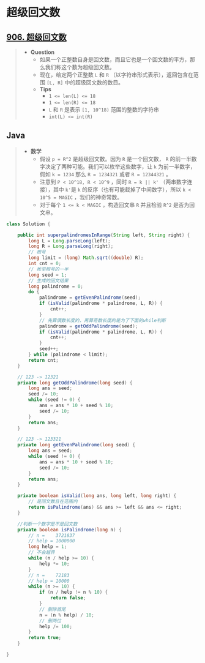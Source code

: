 # 超级回文数

## [906. 超级回文数](https://leetcode.cn/problems/super-palindromes/)

> - **Question**
>   - 如果一个正整数自身是回文数，而且它也是一个回文数的平方，那么我们称这个数为超级回文数。
>   - 现在，给定两个正整数 `L` 和 `R` （以字符串形式表示），返回包含在范围 `[L, R]` 中的超级回文数的数目。
>   - **Tips**
>     - `1 <= len(L) <= 18`
>     - `1 <= len(R) <= 18`
>     - `L` 和 `R` 是表示 `[1, 10^18)` 范围的整数的字符串
>     - `int(L) <= int(R)`

## Java

> - **数学**
>   - 假设 `p = R^2` 是超级回文数。因为 `R` 是一个回文数， `R` 的前一半数字决定了两种可能。我们可以枚举这些数字，让 `k` 为前一半数字，假如 `k = 1234` 那么 `R = 1234321` 或者 `R = 12344321` 。
>   - 注意到 `P < 10^18, R < 10^9` ，同时 `R = k || k'` （两串数字连接），其中 `k'`是 `k` 的反序（也有可能截掉了中间数字），所以 `k < 10^5 = MAGIC` ，我们的神奇常数。
>   - 对于每个 `1 <= k < MAGIC` ，构造回文串 `R` 并且检验 `R^2` 是否为回文串。

```java
class Solution {

    public int superpalindromesInRange(String left, String right) {
        long L = Long.parseLong(left);
        long R = Long.parseLong(right);
        // 根号
        long limit = (long) Math.sqrt((double) R);
        int cnt = 0;
        // 枚举根号的一半
        long seed = 1;
        // 生成的回文结果
        long palindrome = 0;
        do {
            palindrome = getEvenPalindrome(seed);
            if (isValid(palindrome * palindrome, L, R)) {
                cnt++;
            }
            // 先算偶数长度的，再算奇数长度的是为了下面的while判断
            palindrome = getOddPalindrome(seed);
            if (isValid(palindrome * palindrome, L, R)) {
                cnt++;
            }
            seed++;
        } while (palindrome < limit);
        return cnt;
    }

    // 123 -> 12321
    private long getOddPalindrome(long seed) {
        long ans = seed;
        seed /= 10;
        while (seed != 0) {
            ans = ans * 10 + seed % 10;
            seed /= 10;
        }
        return ans;
    }

    // 123 -> 123321
    private long getEvenPalindrome(long seed) {
        long ans = seed;
        while (seed != 0) {
            ans = ans * 10 + seed % 10;
            seed /= 10;
        }
        return ans;
    }

    private boolean isValid(long ans, long left, long right) {
        // 是回文数且在范围内
        return isPalindrome(ans) && ans >= left && ans <= right;
    }

    //判断一个数字是不是回文数
    private boolean isPalindrome(long n) {
        // n =    3721837
        // help = 1000000
        long help = 1;
        // 不会越界
        while (n / help >= 10) {
            help *= 10;
        }
        // n =    72183
        // help = 10000
        while (n >= 10) {
            if (n / help != n % 10) {
                return false;
            }
            // 删除首尾
            n = (n % help) / 10;
            // 删两位
            help /= 100;
        }
        return true;
    }

}
```
